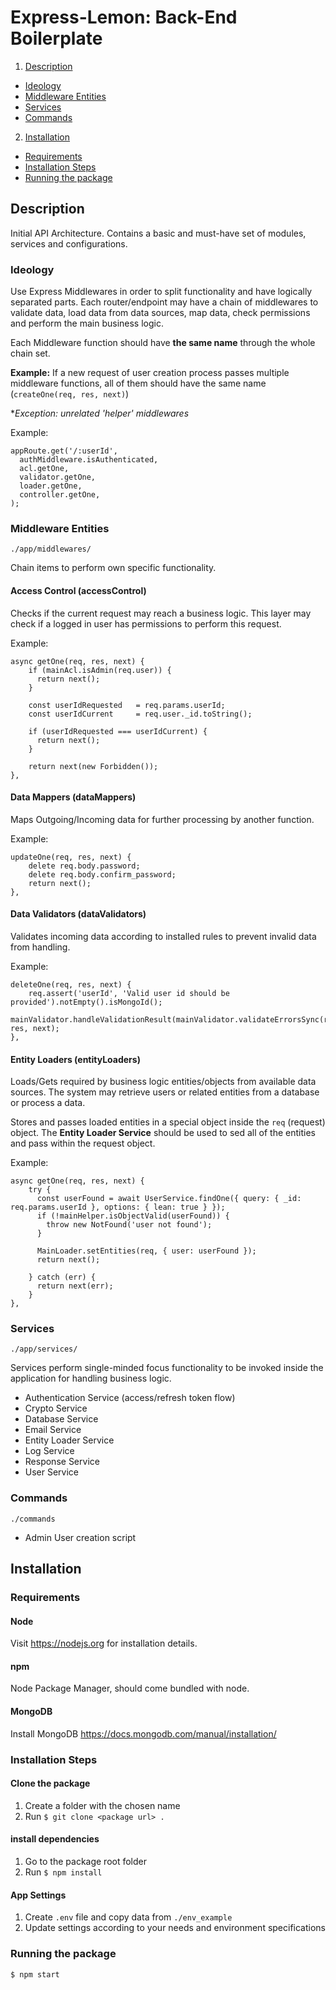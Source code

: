 # Express-Lemon: Back-End Boilerplate

1. [Description](#description) 
  * [Ideology](#ideology)
  * [Middleware Entities](#middleware-entities) 
  * [Services](#services)
  * [Commands](#commands)
2. [Installation](#installation)
  * [Requirements](#requirements)
  * [Installation Steps](#installation-steps)
  * [Running the package](#running-the-package)


## Description

Initial API Architecture. Contains a basic and must-have set of modules, services and configurations. 

### Ideology

Use Express Middlewares in order to split functionality and have logically separated parts. Each router/endpoint may have a chain of middlewares to validate data, load data from data sources, map data, check permissions and perform the main business logic.

Each Middleware function should have **the same name** through the whole chain set. 

**Example:** If a new request of user creation process passes multiple middleware functions, all of them should have the same name (`createOne(req, res, next)`)

**Exception: unrelated 'helper' middlewares*

Example:
```
appRoute.get('/:userId',
  authMiddleware.isAuthenticated,
  acl.getOne,
  validator.getOne,
  loader.getOne,
  controller.getOne,
);
```


### Middleware Entities
`./app/middlewares/`

Chain items to perform own specific functionality.

#### Access Control (accessControl)

Checks if the current request may reach a business logic. This layer may check if a logged in user has permissions to perform this request. 

Example:
```
async getOne(req, res, next) {
    if (mainAcl.isAdmin(req.user)) {
      return next();
    }

    const userIdRequested   = req.params.userId;
    const userIdCurrent     = req.user._id.toString();

    if (userIdRequested === userIdCurrent) {
      return next();
    }

    return next(new Forbidden());
},
```

#### Data Mappers (dataMappers)

Maps Outgoing/Incoming data for further processing by another function.

Example:
```
updateOne(req, res, next) {
    delete req.body.password;
    delete req.body.confirm_password;
    return next();
},
```

#### Data Validators (dataValidators)

Validates incoming data according to installed rules to prevent invalid data from handling.

Example:
```
deleteOne(req, res, next) {
    req.assert('userId', 'Valid user id should be provided').notEmpty().isMongoId();
    mainValidator.handleValidationResult(mainValidator.validateErrorsSync(req), res, next);
},
```

#### Entity Loaders (entityLoaders)

Loads/Gets required by business logic entities/objects from available data sources. The system may retrieve users or related entities from a database or process a data.

Stores and passes loaded entities in a special object inside the `req` (request) object. The **Entity Loader Service** should be used to sed all of the entities and pass within the request object.

Example:
```
async getOne(req, res, next) {
    try {
      const userFound = await UserService.findOne({ query: { _id: req.params.userId }, options: { lean: true } });
      if (!mainHelper.isObjectValid(userFound)) {
        throw new NotFound('user not found');
      }

      MainLoader.setEntities(req, { user: userFound });
      return next();

    } catch (err) {
      return next(err);
    }
},
```


### Services
`./app/services/`

Services perform single-minded focus functionality to be invoked inside the application for handling business logic.

- Authentication Service (access/refresh token flow)
- Crypto Service
- Database Service
- Email Service
- Entity Loader Service
- Log Service
- Response Service
- User Service


### Commands
`./commands`

- Admin User creation script  


## Installation

### Requirements

#### Node

Visit https://nodejs.org for installation details.

#### npm

Node Package Manager, should come bundled with node.

#### MongoDB

Install MongoDB https://docs.mongodb.com/manual/installation/


### Installation Steps

#### Clone the package

1. Create a folder with the chosen name
2. Run `$ git clone <package url> .`

#### install dependencies

1. Go to the package root folder
2. Run `$ npm install`

#### App Settings

1. Create `.env` file and copy data from `./env_example` 
2. Update settings according to your needs and environment specifications


### Running the package

`$ npm start`
